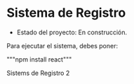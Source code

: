 <h1> Sistema de Registro</h1>

- Estado del proyecto: En construcción.

Para ejecutar el sistema, debes poner:

"""npm install react"""

Sistems de Registro 2
